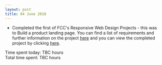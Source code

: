 ```yaml
---
layout: post
title: 04 June 2018
---
```


* Completed the first of FCC's Responsive Web Design Projects - this was to Build a product landing page. You can find a list of requirements and further information on the project [here](https://learn.freecodecamp.org/responsive-web-design/responsive-web-design-projects/build-a-tribute-page) and you can view the completed project by clicking [here](https://github.com/thomasjbell7/FCC-Tribute-Page).

Time spent today: TBC hours  
Total time spent: TBC hours  